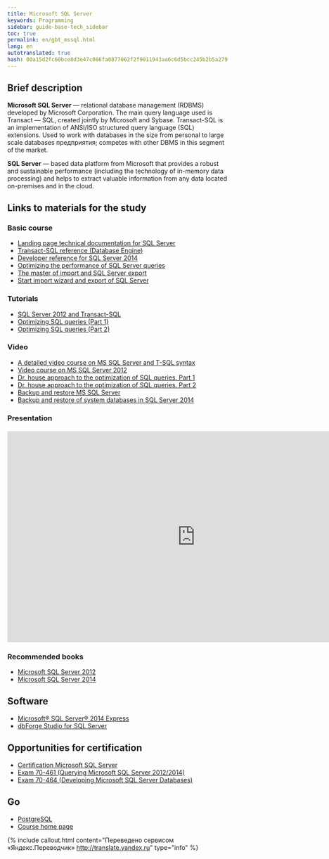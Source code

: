 ```yaml
--- 
title: Microsoft SQL Server 
keywords: Programming 
sidebar: guide-base-tech_sidebar 
toc: true 
permalink: en/gbt_mssql.html 
lang: en 
autotranslated: true 
hash: 00a15d2fc60bce8d3e47c086fa0877062f2f9011943aa6c6d5bcc245b2b5a279 
--- 
```


## Brief description 

**Microsoft SQL Server** — relational database management (RDBMS) developed by Microsoft Corporation. The main query language used is Transact — SQL, created jointly by Microsoft and Sybase. Transact-SQL is an implementation of ANSI/ISO structured query language (SQL) extensions. Used to work with databases in the size from personal to large scale databases предприятия; competes with other DBMS in this segment of the market. 

**SQL Server** — based data platform from Microsoft that provides a robust and sustainable performance (including the technology of in-memory data processing) and helps to extract valuable information from any data located on-premises and in the cloud. 

## Links to materials for the study 

### Basic course 

* [Landing page technical documentation for SQL Server](https://msdn.microsoft.com/ru-ru/library/mt590198(v=sql.1).aspx) 
* [Transact-SQL reference (Database Engine)](https://msdn.microsoft.com/ru-ru/library/bb510741.aspx) 
* [Developer reference for SQL Server 2014](https://msdn.microsoft.com/ru-ru/library/dd206988(v=sql.120).aspx) 
* [Optimizing the performance of SQL Server queries](https://technet.microsoft.com/ru-ru/library/2007.11.sqlquery.aspx) 
* [The master of import and SQL Server export](https://msdn.microsoft.com/ru-ru/library/ms141209(v=sql.120).aspx) 
* [Start import wizard and export of SQL Server](https://msdn.microsoft.com/ru-ru/library/ms140052(v=sql.120).aspx) 

### Tutorials 

* [SQL Server 2012 and Transact-SQL](https://professorweb.ru/my/sql-server/2012/level1/) 
* [Optimizing SQL queries (Part 1)](http://ts-soft.ru/blog/sql-optimization-1) 
* [Optimizing SQL queries (Part 2)](http://ts-soft.ru/blog/sql-optimization-2) 

### Video 

* [A detailed video course on MS SQL Server and T-SQL syntax](https://www.youtube.com/playlist?list=PLWCoo5SF-qANaHABEiNOJ-yBcmYqOEve1) 
* [Video course on MS SQL Server 2012](https://www.youtube.com/watch?v=N_z4dsJ3sbM&list=PLshd8LOTR60Fu5locACXWHQXU0M2Q509r) 
* [Dr. house approach to the optimization of SQL queries. Part 1](https://www.lektorium.tv/lecture/14561) 
* [Dr. house approach to the optimization of SQL queries. Part 2](https://www.lektorium.tv/lecture/14562) 
* [Backup and restore MS SQL Server](https://www.youtube.com/watch?v=hflRnP-1Ik0) 
* [Backup and restore of system databases in SQL Server 2014](https://www.youtube.com/watch?v=Mm_71iKzf44) 

### Presentation 

<div class="thumb-wrap" style="margin-top: 20px; margin-bottom: 20px"> 
<iframe width="854" height="480" src="https://www.youtube.com/embed/Ds8GCdhbu5g" frameborder="0" allowfullscreen></iframe> 
</div> 

### Recommended books 

* [Microsoft SQL Server 2012](http://www.ozon.ru/context/detail/id/32125332/) 
* [Microsoft SQL Server 2014](http://www.ozon.ru/context/detail/id/31350961/) 

## Software 

* [Microsoft® SQL Server® 2014 Express](https://www.microsoft.com/ru-ru/download/details.aspx?id=42299) 
* [dbForge Studio for SQL Server](https://www.devart.com/ru/dbforge/sql/studio/) 

## Opportunities for certification 

* [Certification Microsoft SQL Server](https://www.microsoft.com/ru-ru/learning/sql-certification.aspx) 
* [Exam 70-461 (Querying Microsoft SQL Server 2012/2014)](https://www.microsoft.com/ru-ru/learning/exam-70-461.aspx) 
* [Exam 70-464 (Developing Microsoft SQL Server Databases)](https://www.microsoft.com/ru-ru/learning/exam-70-464.aspx) 

## Go 

* [PostgreSQL](gbt_postgresql.html) 
* [Course home page](gbt_landing-page.html) 



{% include callout.html content="Переведено сервисом «Яндекс.Переводчик» <http://translate.yandex.ru>" type="info" %}